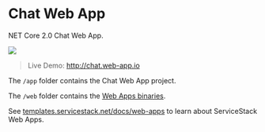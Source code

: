 # Chat Web App

NET Core 2.0 Chat Web App.

[![](http://templates.servicestack.net/assets/img/screenshots/chat.png)](http://chat.web-app.io)

> Live Demo: http://chat.web-app.io

The `/app` folder contains the Chat Web App project.

The `/web` folder contains the [Web Apps binaries](https://github.com/ServiceStack/WebApp).

See [templates.servicestack.net/docs/web-apps](http://templates.servicestack.net/docs/web-apps) to learn about ServiceStack Web Apps.
